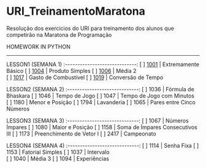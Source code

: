 # URI_TreinamentoMaratona
Resolução dos exercicios do URI para treinamento dos alunos que competirão na Maratona de Programação


HOMEWORK IN PYTHON
__________



LESSON1 (SEMANA 1)
:-----------------------------:
[ ] [1001](https://www.urionlinejudge.com.br/judge/pt/problems/view/1001) | Extremamente Básico 
[ ] [1004](https://www.urionlinejudge.com.br/judge/pt/problems/view/1004) | Produto Simples
[ ] [1006](https://www.urionlinejudge.com.br/judge/pt/problems/view/1006) | Média 2 	
[ ] [1017](https://www.urionlinejudge.com.br/judge/pt/problems/view/1017) | Gasto de Combustível 
[ ] [1019](https://www.urionlinejudge.com.br/judge/pt/problems/view/1019) | Conversão de Tempo 


LESSON2 (SEMANA 2)
:-----------------------------:
[ ] 1036 | Fórmula de Bhaskara
[ ] 1046 | Tempo de Jogo
[ ] 1047 | Tempo de Jogo com Minutos	
[ ] 1180 | Menor e Posição
[ ] 1794 | Lavanderia 
[ ] 1065 | Pares entre Cinco Números 


LESSON3 (SEMANA 3)
:-----------------------------:
[ ] 1067 | Números Ímpares
[ ] 1080 | Maior e Posição
[ ] 1158 | Soma de Ímpares Consecutivos III
[ ] 1173 | Preenchimento de Vetor I
[ ] 2417 | Campeonato 


LESSON4 (SEMANA 4)
:-----------------------------:
[ ] 1114 | Senha Fixa
[ ] 1153 | Fatorial Simples
[ ] 1037 | Intervalo	
[ ] 1040 | Média 3
[ ] 1094 | Experiências
